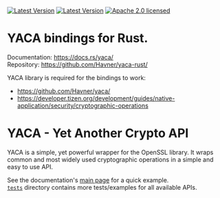 [![Latest Version](https://img.shields.io/crates/v/yaca.svg)](https://crates.io/crates/yaca)
[![Latest Version](https://docs.rs/yaca/badge.svg)](https://docs.rs/yaca)
[![Apache 2.0 licensed](https://img.shields.io/badge/license-Apache2.0-green.svg)](https://www.apache.org/licenses/LICENSE-2.0)

# YACA bindings for Rust.

Documentation: https://docs.rs/yaca/  
Repository: https://github.com/Havner/yaca-rust/

YACA library is required for the bindings to work:
- https://github.com/Havner/yaca/
- https://developer.tizen.org/development/guides/native-application/security/cryptographic-operations

# YACA - Yet Another Crypto API

YACA is a simple, yet powerful wrapper for the OpenSSL library. It
wraps common and most widely used cryptographic operations in a simple
and easy to use API.

See the documentation's [main page](https://docs.rs/yaca/) for a quick
example.  
[`tests`](https://github.com/Havner/yaca-rust/tree/master/tests)
directory contains more tests/examples for all available APIs.

<!-- Local Variables: -->
<!-- delete-trailing-whitespace-on-save: nil -->
<!-- End: -->
